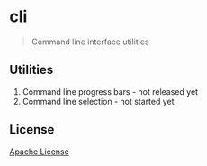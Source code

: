 # cli
> Command line interface utilities

## Utilities
1. Command line progress bars - not released yet
2. Command line selection - not started yet

## License

[Apache License](http://www.apache.org/licenses/)